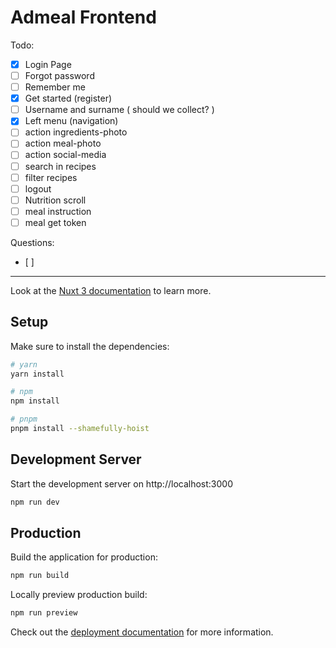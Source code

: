 # Admeal Frontend

Todo:
- [x] Login Page
- [ ] Forgot password
- [ ] Remember me
- [x] Get started (register)
- [ ] Username and surname ( should we collect? )
- [x] Left menu (navigation)
- [ ] action ingredients-photo
- [ ] action meal-photo
- [ ] action social-media
- [ ] search in recipes
- [ ] filter recipes
- [ ] logout 
- [ ] Nutrition scroll
- [ ] meal instruction 
- [ ] meal get token

Questions:
- [ ] 

---

Look at the [Nuxt 3 documentation](https://nuxt.com/docs/getting-started/introduction) to learn more.

## Setup

Make sure to install the dependencies:

```bash
# yarn
yarn install

# npm
npm install

# pnpm
pnpm install --shamefully-hoist
```

## Development Server

Start the development server on http://localhost:3000

```bash
npm run dev
```

## Production

Build the application for production:

```bash
npm run build
```

Locally preview production build:

```bash
npm run preview
```

Check out the [deployment documentation](https://nuxt.com/docs/getting-started/deployment) for more information.
